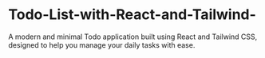 # Todo-List-with-React-and-Tailwind-
A modern and minimal Todo application built using React and Tailwind CSS, designed to help you manage your daily tasks with ease. 

